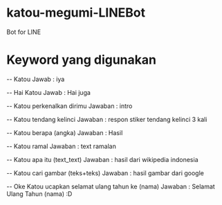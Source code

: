 # katou-megumi-LINEBot
Bot for LINE

# Keyword yang digunakan

--
Katou 
Jawab : iya

--
Hai Katou 
Jawab : Hai juga

--
Katou perkenalkan dirimu
Jawaban : intro

--
Katou tendang kelinci
Jawaban : respon stiker tendang kelinci 3 kali

--
Katou berapa (angka)
Jawaban : Hasil

--
Katou ramal
Jawaban : text ramalan

--
Katou apa itu (text_text)
Jawaban : hasil dari wikipedia indonesia

--
Katou cari gambar (teks+teks)
Jawaban : hasil gambar dari google

--
Oke Katou ucapkan selamat ulang tahun ke (nama)
Jawaban : Selamat Ulang Tahun (nama) :D

